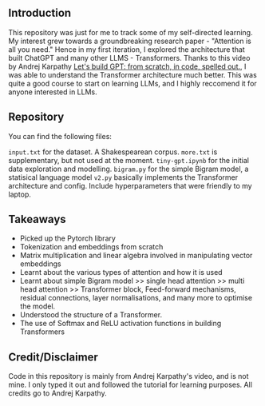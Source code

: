 ## Introduction

This repository was just for me to track some of my self-directed learning. My interest grew towards a groundbreaking research paper - "Attention is all you need." Hence in my first iteration, I explored the architecture that built ChatGPT and many other LLMS - Transformers. Thanks to this video by Andrej Karpathy [Let's build GPT: from scratch, in code, spelled out.](https://www.youtube.com/watch?v=kCc8FmEb1nY), I was able to understand the Transformer architecture much better. This was quite a good course to start on learning LLMs, and I highly reccomend it for anyone interested in LLMs.


## Repository

You can find the following files:

`input.txt` for the dataset. A Shakespearean corpus. `more.txt` is supplementary, but not used at the moment.
`tiny-gpt.ipynb` for the initial data exploration and modelling. 
`bigram.py` for the simple Bigram model, a statisical language model
`v2.py` basically implements the Transformer architecture and config. Include hyperparameters that were friendly to my laptop.

## Takeaways

- Picked up the Pytorch library
- Tokenization and embeddings from scratch
- Matrix multiplication and linear algebra involved in manipulating vector embeddings
- Learnt about the various types of attention and how it is used
- Learnt about simple Bigram model >> single head attention >> multi head attention >> Transformer block, Feed-forward mechanisms, residual connections, layer normalisations, and many more to optimise the model.
- Understood the structure of a Transformer.
- The use of Softmax and ReLU activation functions in building Transformers

## Credit/Disclaimer

Code in this repository is mainly from Andrej Karpathy's video, and is not mine. I only typed it out and followed the tutorial for learning purposes. All credits go to Andrej Karpathy.

